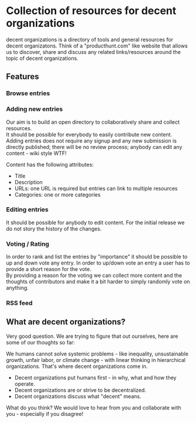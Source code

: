 # Collection of resources for decent organizations

decent organizations is a directory of tools and general resources for decent organizatons. 
Think of a "producthunt.com" like website that allows us to discover, share and discuss any related links/resources around the topic of decent organizations.


## Features

### Browse entries




### Adding new entries

Our aim is to build an open directory to collaboratively share and collect resources.  
It should be possible for everybody to easily contribute new content.  
Adding entries does not require any signup and any new submission is directly published; there will be no review process; anybody can edit any content - wiki style WTF!

Content has the following attributes:

* Title 
* Description
* URLs: one URL is required but entries can link to multiple resources
* Categories: one or more categories

### Editing entries

It should be possible for anybody to edit content. 
For the initial release we do not story the history of the changes. 

### Voting / Rating

In order to rank and list the entries by "importance" it should be possible to up and down vote any entry. 
In order to up/down vote an entry a user has to provide a short reason for the vote.  
By providing a reason for the voting we can collect more content and the thoughts of contributors and make it a bit harder to simply randomly vote on anything. 

### RSS feed


## What are decent organizations?

Very good question. We are trying to figure that out ourselves, here are some of our thoughts so far:

We humans cannot solve systemic problems - like inequality, unsustainable growth, unfair labor, or climate change - with linear thinking in hierarchical organizations. That's where decent organizations come in.

* Decent organizations put humans first - in why, what and how they operate.
* Decent organizations are or strive to be decentralized.
* Decent organizations discuss what "decent" means.

What do you think? We would love to hear from you and collaborate with you - especially if you disagree!
